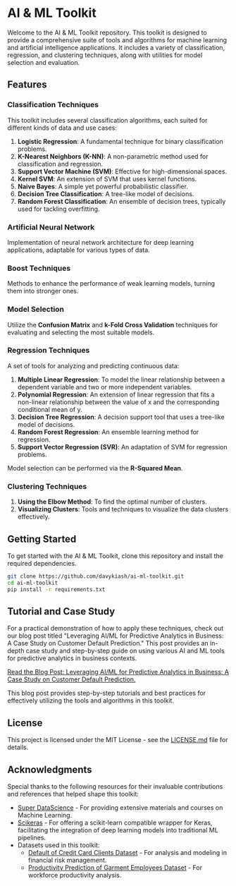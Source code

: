 # AI & ML Toolkit

Welcome to the AI & ML Toolkit repository. This toolkit is designed to provide a comprehensive suite of tools and algorithms for machine learning and artificial intelligence applications. It includes a variety of classification, regression, and clustering techniques, along with utilities for model selection and evaluation.

## Features

### Classification Techniques
This toolkit includes several classification algorithms, each suited for different kinds of data and use cases:

1. **Logistic Regression**: A fundamental technique for binary classification problems.
2. **K-Nearest Neighbors (K-NN)**: A non-parametric method used for classification and regression.
3. **Support Vector Machine (SVM)**: Effective for high-dimensional spaces.
4. **Kernel SVM**: An extension of SVM that uses kernel functions.
5. **Naive Bayes**: A simple yet powerful probabilistic classifier.
6. **Decision Tree Classification**: A tree-like model of decisions.
7. **Random Forest Classification**: An ensemble of decision trees, typically used for tackling overfitting.

### Artificial Neural Network
Implementation of neural network architecture for deep learning applications, adaptable for various types of data.

### Boost Techniques
Methods to enhance the performance of weak learning models, turning them into stronger ones.

### Model Selection
Utilize the **Confusion Matrix** and **k-Fold Cross Validation** techniques for evaluating and selecting the most suitable models.

### Regression Techniques
A set of tools for analyzing and predicting continuous data:

1. **Multiple Linear Regression**: To model the linear relationship between a dependent variable and two or more independent variables.
2. **Polynomial Regression**: An extension of linear regression that fits a non-linear relationship between the value of x and the corresponding conditional mean of y.
3. **Decision Tree Regression**: A decision support tool that uses a tree-like model of decisions.
4. **Random Forest Regression**: An ensemble learning method for regression.
5. **Support Vector Regression (SVR)**: An adaptation of SVM for regression problems.

Model selection can be performed via the **R-Squared Mean**.

### Clustering Techniques
1. **Using the Elbow Method**: To find the optimal number of clusters.
2. **Visualizing Clusters**: Tools and techniques to visualize the data clusters effectively.

## Getting Started

To get started with the AI & ML Toolkit, clone this repository and install the required dependencies.

```bash
git clone https://github.com/davykiash/ai-ml-toolkit.git
cd ai-ml-toolkit
pip install -r requirements.txt
```


## Tutorial and Case Study

For a practical demonstration of how to apply these techniques, check out our blog post titled "Leveraging AI/ML for Predictive Analytics in Business: A Case Study on Customer Default Prediction." This post provides an in-depth case study and step-by-step guide on using various AI and ML tools for predictive analytics in business contexts.

[Read the Blog Post: Leveraging AI/ML for Predictive Analytics in Business: A Case Study on Customer Default Prediction.](https://medium.com/@davykiash/leveraging-ai-ml-for-predictive-analytics-in-business-a-case-study-on-customer-default-prediction-c06378586a3a)

This blog post provides step-by-step tutorials and best practices for effectively utilizing the tools and algorithms in this toolkit.


## License

This project is licensed under the MIT License - see the [LICENSE.md](LICENSE.md) file for details.

## Acknowledgments

Special thanks to the following resources for their invaluable contributions and references that helped shape this toolkit:

* [Super DataScience](https://www.superdatascience.com/pages/machine-learning) - For providing extensive materials and courses on Machine Learning.
* [Scikeras](https://github.com/adriangb/scikeras) - For offering a scikit-learn compatible wrapper for Keras, facilitating the integration of deep learning models into traditional ML pipelines.
* Datasets used in this toolkit:
  * [Default of Credit Card Clients Dataset](https://archive.ics.uci.edu/dataset/350/default+of+credit+card+clients) - For analysis and modeling in financial risk management.
  * [Productivity Prediction of Garment Employees Dataset](https://archive.ics.uci.edu/dataset/597/productivity+prediction+of+garment+employees) - For workforce productivity analysis.


